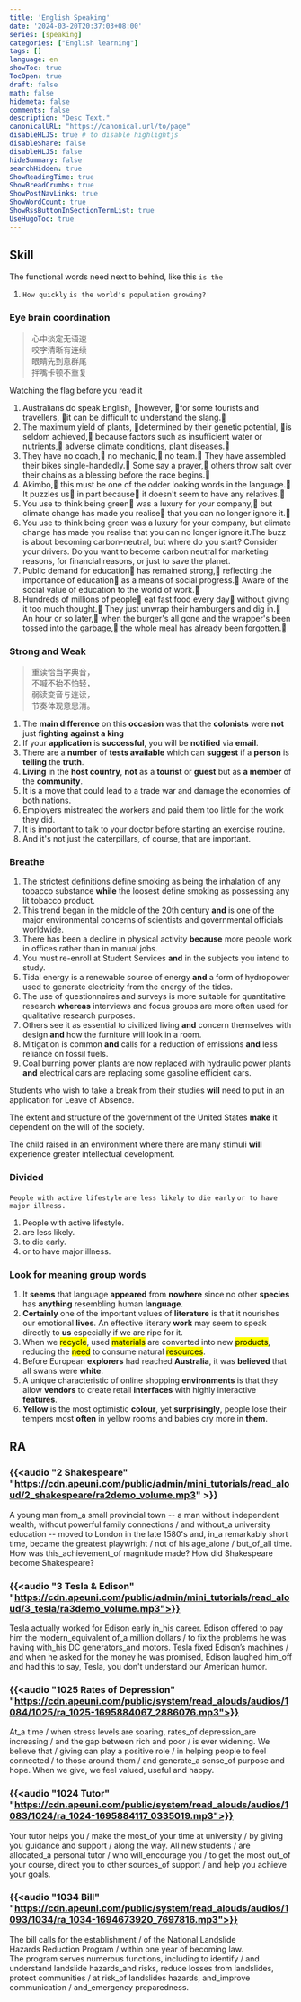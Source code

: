 ```yaml
---
title: 'English Speaking'
date: '2024-03-20T20:37:03+08:00'
series: [speaking]
categories: ["English learning"]
tags: []
language: en
showToc: true
TocOpen: true
draft: false
math: false
hidemeta: false
comments: false
description: "Desc Text."
canonicalURL: "https://canonical.url/to/page"
disableHLJS: true # to disable highlightjs
disableShare: false
disableHLJS: false
hideSummary: false
searchHidden: true
ShowReadingTime: true
ShowBreadCrumbs: true
ShowPostNavLinks: true
ShowWordCount: true
ShowRssButtonInSectionTermList: true
UseHugoToc: true
---
```


## Skill

The functional words need next to behind, like this `is the`

1. `How quickly` `is the world's population growing?` 

### Eye brain coordination

> 心中淡定无语速  
> 咬字清晰有连续  
> 眼睛先到意群尾  
> 拌嘴卡顿不重复

Watching the flag before you read it

1. Australians do speak English, 🚩however, 🚩for some tourists and travellers, 🚩it can be difficult to understand the slang.🚩
2. The maximum yield of plants, 🚩determined by their genetic potential, 🚩is seldom achieved,🚩 because factors such as insufficient water or nutrients,🚩 adverse climate conditions, plant diseases.🚩
3. They have no coach,🚩 no mechanic,🚩 no team.🚩 They have assembled their bikes single-handedly.🚩 Some say a prayer,🚩 others throw salt over their chains as a blessing before the race begins.🚩
4. Akimbo,🚩 this must be one of the odder looking words in the language.🚩 It puzzles us🚩 in part because🚩 it doesn't seem to have any relatives.🚩
5. You use to think being green🚩 was a luxury for your company,🚩 but climate change has made you realise🚩 that you can no longer ignore it.🚩
6. You use to think being green was a luxury for your company, but climate change has made you realise that you can no longer ignore it.The buzz is about becoming carbon-neutral, but where do you start? Consider your drivers. Do you want to become carbon neutral for marketing reasons, for financial reasons, or just to save the planet.
7. Public demand for education🚩 has remained strong,🚩 reflecting the importance of education🚩 as a means of social progress.🚩 Aware of the social value of education to the world of work.🚩
8. Hundreds of millions of people🚩 eat fast food every day🚩 without giving it too much thought.🚩 They just unwrap their hamburgers and dig in.🚩 An hour or so later,🚩 when the burger's all gone and the wrapper's been tossed into the garbage,🚩 the whole meal has already been forgotten.🚩

### Strong and Weak

> 重读恰当字典音，  
> 不喊不抬不怕轻，  
> 弱读变音与连读，  
> 节奏体现意思清。

1. The **main difference** on this **occasion** was that the **colonists** were **not** just **fighting** **against a king**
2. If your **application** is **successful**, you will be **notified** via **email**.
3. There are a **number** of **tests available** which can **suggest** if a **person** is **telling** the **truth**.
4. **Living** in the **host country**, **not** as a **tourist** or **guest** but as **a member** of the **community**.
5. It is a move that could lead to a trade war and damage the economies of both nations.
6. Employers mistreated the workers and paid them too little for the work they did.
7. It is important to talk to your doctor before starting an exercise routine.
8. And it's not just the caterpillars, of course, that are important.


### Breathe

1. The strictest definitions define smoking as being the inhalation of any tobacco substance **while** the loosest define smoking as possessing any lit tobacco product.
2. This trend began in the middle of the 20th century **and** is one of the major environmental concerns of scientists and governmental officials worldwide.
3. There has been a decline in physical activity **because** more people work in offices rather than in manual jobs.
4. You must re-enroll at Student Services **and** in the subjects you intend to study.
5. Tidal energy is a renewable source of energy **and** a form of hydropower
   used to generate electricity from the energy of the tides.
6. The use of questionnaires and surveys is more suitable for quantitative research **whereas** interviews and focus groups are more often used for qualitative research purposes.
7. Others see it as essential to civilized living **and** concern themselves with design **and** how the furniture will look in a room.
8. Mitigation is common **and** calls for a reduction of emissions **and** less reliance on fossil fuels.
9. Coal burning power plants are now replaced with hydraulic power plants **and** electrical cars are replacing some gasoline efficient cars.

Students who wish to take a break from their studies **will** need to put in an application for Leave of Absence.

The extent and structure of the government of the United States **make** it dependent on the will of the society.

The child raised in an environment where there are many stimuli **will** experience greater intellectual development.



### Divided 

`People with active lifestyle` `are less likely` `to die early`  `or to have major illness.`

1. People with active lifestyle.
2. are less likely.
3. to die early.
4. or to have major illness.

### Look for meaning group words

1. It **seems** that language **appeared** from **nowhere** since no other **species** has **anything** resembling human **language**.
2. **Certainly** one of the important values of **literature** is that it nourishes our emotional **lives**. An effective literary **work** may seem to speak directly to **us** especially if we are ripe for it.
3. When we <mark>recycle</mark>, used <mark>materials</mark> are converted into new <mark>products</mark>, reducing the <mark>need</mark> to consume natural <mark>resources</mark>.
4. Before European **explorers** had reached **Australia**, it was **believed** that all swans were **white**.
5. A unique characteristic of online shopping **environments** is that they allow **vendors** to create retail **interfaces** with highly interactive **features**.
6. **Yellow** is the most optimistic **colour**, yet **surprisingly**, people lose their tempers most **often** in yellow rooms and babies cry more in **them**.

## RA

### {{<audio "2 Shakespeare" "https://cdn.apeuni.com/public/admin/mini_tutorials/read_aloud/2_shakespeare/ra2demo_volume.mp3" >}}

<div class="apeblog-styled">
<div class="ra-body">
<span class="split" time="0.66"></span><span class="ra-weak">A</span> young man
fro<span class="ra-link">m_a</span> small provincial town --<span class="split" time="3.4"></span>
<span class="ra-weak">a</span> man without independen<span class="ra-loss">t</span>
wealth,<span class="split" time="5.552"></span> withou<span class="ra-loss">t</span>
powerful family conne<span class="ra-loss">c</span>tions<span class="split" time="7.738"></span>
<span class="ra-break">/</span> <span class="ra-weak">and</span> withou<span class="ra-link">t_a</span>
university education --<span class="split" time="10.242"></span> move<span class="ra-loss">d</span>
<span class="ra-weak">to</span> London <span class="ra-weak">in the</span> late
1580's <span class="ra-weak">and</span>,<span class="split" time="13.037"></span>
<span class="ra-link">in_a</span> remarkably shor<span class="ra-loss">t</span>
time,<span class="split" time="14.88"></span> became
<span class="ra-weak">the</span> greates<span class="ra-loss">t</span>
playwright<span class="split" time="16.68"></span>
<span class="ra-break">/</span> not <span class="ra-weak">of his</span> a<span class="ra-link">ge_a</span>lone<span class="split" time="18.1"></span>
<span class="ra-break">/</span> bu<span class="ra-link">t_of_all</span>
time.<span class="split" time="19.44"></span> How was thi<span class="ra-link">s_a</span>chievemen<span class="ra-link">t_of</span> ma<span class="ra-loss">g</span>nitu<span class="ra-loss">de</span> made?<span class="split" time="22.240"></span>
How di<span class="ra-loss">d</span> Shakespeare become Shakespeare?<span class="split" time="25.184"></span>
</div>
</div>


### {{<audio "3 Tesla & Edison" "https://cdn.apeuni.com/public/admin/mini_tutorials/read_aloud/3_tesla/ra3demo_volume.mp3">}}

<div class="apeblog-styled">
<div class="ra-body">
<span class="split" time="0.716"></span>Tesla a<span class="ra-loss">c</span>tually wor<span class="ra-loss">ked</span>
<span class="ra-weak">for</span> Edison early <span class="ra-weak">i</span><span class="ra-link">n_h</span><span class="ra-weak">is</span> career.<span class="split" time="4.66"></span>
Edison offer<span class="ra-loss">ed</span> <span class="ra-weak">to</span> pay
him <span class="ra-weak">the</span> moder<span class="ra-link">n_e</span>quivalent <span class="ra-weak">o</span><span class="ra-link">f_a</span> million dollars<span class="split" time="8.41"></span>
<span class="ra-break">/</span> <span class="ra-weak">to</span> fix
<span class="ra-weak">the</span> pro<span class="ra-loss">b</span>lems he
<span class="ra-weak">was</span> having <span class="ra-weak">wi</span><span class="ra-link">th_h</span><span class="ra-weak">is</span> DC
generator<span class="ra-link">s_a</span><span class="ra-weak">nd</span> motors.<span class="split" time="12.6"></span>
Tesla fi<span class="ra-loss">x</span>ed Edison’s machines<span class="split" time="14.93"></span>
<span class="ra-break">/</span> <span class="ra-weak">and</span> when he as<span class="ra-loss">ked</span>
<span class="ra-weak">for the</span> money he
<span class="ra-weak">was</span> promised,<span class="split" time="17.7"></span>
Edison laughed <span class="ra-weak">hi</span><span class="ra-link">m_o</span>ff
<span class="ra-weak">and</span> ha<span class="ra-loss">d</span> this
<span class="ra-weak">to</span> say,<span class="split" time="20.42"></span>
Tesla, you don't understand our American humor.<span class="split" time="23.75"></span>
</div>
</div>


### {{<audio "1025 Rates of Depression" "https://cdn.apeuni.com/public/system/read_alouds/audios/1084/1025/ra_1025-1695884067_2886076.mp3">}}

<div class="apeblog-styled">
<div class="ra-body">
<span class="split" time="0.40"></span>A<span class="ra-link">t_a </span><span class="ra-weak">time </span><span class="ra-break"> / </span><span class="split" time="1.28"></span><span class="ra-weak">when </span>stress levels <span class="ra-weak">are </span>soaring, <span class="split" time="3.24"></span>ra<span class="ra-link">tes_o</span><span class="ra-weak">f </span>depressio<span class="ra-link">n_are </span>increasing <span class="ra-break"> / </span><span class="split" time="5.47"></span><span class="ra-weak">and the </span>ga<span class="ra-loss">p </span><span class="ra-weak">between </span>rich <span class="ra-weak">and </span>poor <span class="ra-break"> / </span><span class="split" time="7.70"></span><span class="ra-weak">is </span>ever widening. <span class="split" time="9.03"></span>We believe <span class="ra-weak">that </span><span class="ra-break"> / </span><span class="split" time="11.06"></span>giving <span class="ra-weak">can </span>play <span class="ra-weak">a </span>positive role <span class="ra-break"> / </span><span class="split" time="13.34"></span><span class="ra-weak">in </span>helping people <span class="ra-weak">to </span>feel conne<span class="ra-loss">c</span>ted <span class="ra-break"> / </span><span class="split" time="15.55"></span><span class="ra-weak">to </span>those aroun<span class="ra-loss">d </span><span class="ra-weak">them </span><span class="ra-break"> / </span><span class="split" time="16.88"></span><span class="ra-weak">and </span>genera<span class="ra-link">te_a </span>sen<span class="ra-link">se_o</span><span class="ra-weak">f </span>purpose <span class="ra-weak">and </span>hope. <span class="split" time="19.47"></span>When we give, <span class="split" time="21.39"></span>we feel valued, <span class="split" time="22.81"></span>useful <span class="ra-weak">and </span>happy.<span class="split" time="24.28"></span></div>
</div>

### {{<audio "1024 Tutor" "https://cdn.apeuni.com/public/system/read_alouds/audios/1083/1024/ra_1024-1695884117_0335019.mp3">}}


<div class="apeblog-styled">
<div class="ra-body">
<span class="split" time="0.38"></span><span class="ra-weak">Your </span>tutor helps <span class="ra-weak">you </span><span class="ra-break"> / </span><span class="split" time="1.76"></span>make <span class="ra-weak">the </span>mos<span class="ra-link">t_o</span><span class="ra-weak">f </span>your time <span class="ra-weak">at </span>university <span class="ra-break"> / </span><span class="split" time="4.36"></span><span class="ra-weak">by </span>giving <span class="ra-weak">you </span>guidance <span class="ra-weak">and </span>support <span class="ra-break"> / </span><span class="split" time="6.50"></span>along <span class="ra-weak">the </span>way. <span class="split" time="7.59"></span>All new students <span class="ra-break"> / </span><span class="split" time="9.85"></span><span class="ra-weak">are </span>allocate<span class="ra-link">d_a </span>personal tutor <span class="ra-break"> / </span><span class="split" time="11.94"></span>who wi<span class="ra-link">ll_en</span>courage you <span class="ra-break"> / </span><span class="split" time="13.30"></span><span class="ra-weak">to </span>ge<span class="ra-loss">t </span><span class="ra-weak">the </span>most ou<span class="ra-link">t_o</span><span class="ra-weak">f </span>your course, <span class="split" time="15.38"></span>dire<span class="ra-loss">c</span>t you <span class="ra-weak">to </span>other source<span class="ra-link">s_o</span><span class="ra-weak">f </span>support <span class="ra-break"> / </span><span class="split" time="18.03"></span><span class="ra-weak">and </span>help you achieve <span class="ra-weak">your </span>goals.<span class="split" time="19.98"></span></div>
</div>

### {{<audio "1034 Bill" "https://cdn.apeuni.com/public/system/read_alouds/audios/1093/1034/ra_1034-1694673920_7697816.mp3">}}

<div class="apeblog-styled">
<div class="ra-body">
<span class="split" time="0.27"></span><span class="ra-weak">The</span> bill calls<span class="ra-weak"> for </span><span class="ra-weak">the </span>establishment <span class="ra-break"> / </span><span class="split" time="2.63"></span><span class="ra-weak"> of</span><span class="ra-weak"> the</span> National Lan<span class="ra-loss">d</span>slide Hazards&nbsp;Redu<span class="ra-loss">c</span>tion Program <span class="ra-break"> / </span><span class="split" time="6.05"></span>within&nbsp;one&nbsp;year<span class="ra-weak"> of</span> becoming&nbsp;law.<span class="split" time="8.44"></span><span class="ra-weak"> The&nbsp;</span>program&nbsp;serves&nbsp;numerous fun<span class="ra-loss">c</span>tions,<span class="split" time="11.72"></span> including&nbsp;<span class="ra-weak">to</span> identify<span class="ra-break"> / </span><span class="split" time="13.50"></span><span class="ra-weak"> and</span> understand&nbsp;lan<span class="ra-loss">d</span>slide hazard<span class="ra-link">s_a</span><span class="ra-weak">nd</span> risks,<span class="split" time="16.61"></span> reduce&nbsp;losses<span class="ra-weak"> from</span> lan<span class="ra-loss">d</span>slides,<span class="split" time="18.97"></span> prote<span class="ra-loss">c</span>t communities <span class="ra-break"> / </span><span class="split" time="20.38"></span>a<span class="ra-loss">t</span> ris<span class="ra-link">k_o</span><span class="ra-weak">f</span>  lan<span class="ra-loss">d</span>slides  hazards,<span class="split" time="22.55"></span><span class="ra-weak"> a</span><span class="ra-link">nd_i</span>mprove communication <span class="ra-break"> / </span><span class="split" time="24.22"></span><span class="ra-weak">a</span><span class="ra-link">nd_e</span>mergency prepare<span class="ra-loss">d</span>ness.<span class="split" time="26.17"></span></div>
</div>

